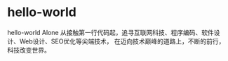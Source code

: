 # hello-world
hello-world
Alone 从接触第一行代码起，追寻互联网科技、程序编码、软件设计、Web设计、SEO优化等尖端技术， 在迈向技术巅峰的道路上，不断的前行，科技改变世界。
